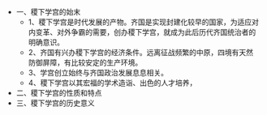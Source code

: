 - 一、稷下学宫的始末
	- 1、稷下学宫是时代发展的产物。齐国是实现封建化较早的国家，为适应对内变革、对外争霸的需要，创办稷下学宫，就成为此后历代齐国统治者的明确意识。
	- 2、齐国有兴办稷下学宫的经济条件。远离征战频繁的中原，四境有天然防御屏障，有比较安定的生产环境。
	- 3、学宫创立始终与齐国政治发展息息相关。
	- 4、稷下学宫以其宏福的学术造诣、出色的人才培养，
- 二、稷下学宫的性质和特点
- 三、稷下学宫的历史意义